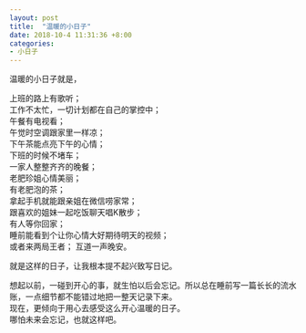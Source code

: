 ```yaml
---
layout: post
title:  "温暖的小日子"
date: 2018-10-4 11:31:36 +8:00
categories: 
- 小日子
---
```


温暖的小日子就是，  

上班的路上有歌听；  
工作不太忙，一切计划都在自己的掌控中；  
午餐有电视看；  
午觉时空调跟家里一样凉；  
下午茶能点亮下午的心情；  
下班的时候不堵车；  
一家人整整齐齐的晚餐；  
老肥珍姐心情美丽；  
有老肥泡的茶；  
拿起手机就能跟亲姐在微信唠家常；  
跟喜欢的姐妹一起吃饭聊天唱K散步；  
有人等你回家；  
睡前能看到个让你心情大好期待明天的视频；  
或者来两局王者；
互道一声晚安。  

就是这样的日子，让我根本提不起兴致写日记。  

想起以前，一碰到开心的事，就生怕以后会忘记。所以总在睡前写一篇长长的流水账，一点细节都不能错过地把一整天记录下来。  
现在，更倾向于用心去感受这么开心温暖的日子。  
哪怕未来会忘记，也就这样吧。  